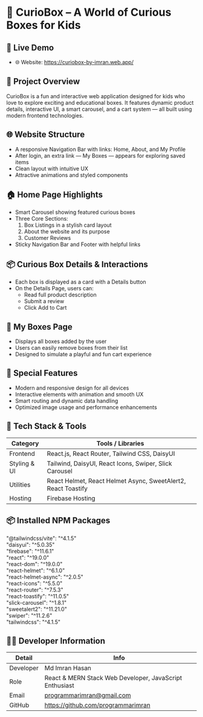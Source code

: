 # 🎁 CurioBox – A World of Curious Boxes for Kids

## 🔗 Live Demo
- 🌐 Website: https://curiobox-by-imran.web.app/

## 📌 Project Overview
CurioBox is a fun and interactive web application designed for kids who love to explore exciting and educational boxes. It features dynamic product details, interactive UI, a smart carousel, and a cart system — all built using modern frontend technologies.

## 🌐 Website Structure
- A responsive Navigation Bar with links: Home, About, and My Profile
- After login, an extra link — My Boxes — appears for exploring saved items
- Clean layout with intuitive UX
- Attractive animations and styled components

## 🏠 Home Page Highlights
- Smart Carousel showing featured curious boxes
- Three Core Sections:
  1. Box Listings in a stylish card layout
  2. About the website and its purpose
  3. Customer Reviews
- Sticky Navigation Bar and Footer with helpful links

## 📦 Curious Box Details & Interactions
- Each box is displayed as a card with a Details button
- On the Details Page, users can:
  - Read full product description
  - Submit a review
  - Click Add to Cart

## 🛒 My Boxes Page
- Displays all boxes added by the user
- Users can easily remove boxes from their list
- Designed to simulate a playful and fun cart experience

## 🌟 Special Features
- Modern and responsive design for all devices
- Interactive elements with animation and smooth UX
- Smart routing and dynamic data handling
- Optimized image usage and performance enhancements

## 🧰 Tech Stack & Tools

| Category         | Tools / Libraries                                               |
|------------------|-----------------------------------------------------------------|
| Frontend         | React.js, React Router, Tailwind CSS, DaisyUI                  |
| Styling & UI     | Tailwind, DaisyUI, React Icons, Swiper, Slick Carousel         |
| Utilities        | React Helmet, React Helmet Async, SweetAlert2, React Toastify  |
| Hosting          | Firebase Hosting                                               |

## 📦 Installed NPM Packages

"@tailwindcss/vite": "^4.1.5"  
"daisyui": "^5.0.35"  
"firebase": "^11.6.1"  
"react": "^19.0.0"  
"react-dom": "^19.0.0"  
"react-helmet": "^6.1.0"  
"react-helmet-async": "^2.0.5"  
"react-icons": "^5.5.0"  
"react-router": "^7.5.3"  
"react-toastify": "^11.0.5"  
"slick-carousel": "^1.8.1"  
"sweetalert2": "^11.21.0"  
"swiper": "^11.2.6"  
"tailwindcss": "^4.1.5"  

## 👨‍💻 Developer Information

| Detail     | Info                                                 |
|------------|------------------------------------------------------|
| Developer  | Md Imran Hasan                                       |
| Role       | React & MERN Stack Web Developer, JavaScript Enthusiast |
| Email      | programmarimran@gmail.com                            |
| GitHub     | https://github.com/programmarimran
